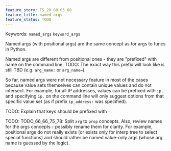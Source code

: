 ```yaml
---
feature_story: FS_20_88_05_60
feature_title: named args
feature_status: TODO
---
```

Keywords: `named_args` `keyword_args`

Named args (with positional args) are the same concept as for args to funcs in Python.

Named args are different from positional ones - they are "prefixed" with name on the command line.
TODO: The exact way this prefix will look like is still TBD (e.g. `arg_name:` or `arg_name=`).

So far, named args were not necessary feature in most of the cases because value sets themselves
can contain unique values and do not intersect.
For example, for all IP addresses, values can be prefixed with `ip.` and specifying `ip.` on the command line
will only suggest options from that specific value set (as if prefix `ip_address:` was specified).

TODO: Explain that keys should be prefixed with `-`.

TODO: TODO_66_66_75_78: Split `arg` to `prop` concepts.
      Also, review names for the args concepts - possibly rename them for clarity.
      For example, positional args do not really exists
      (or exists only for interp tree to select special functions)
      and should rather be named value-only args (whose arg name is guessed by the logic).
